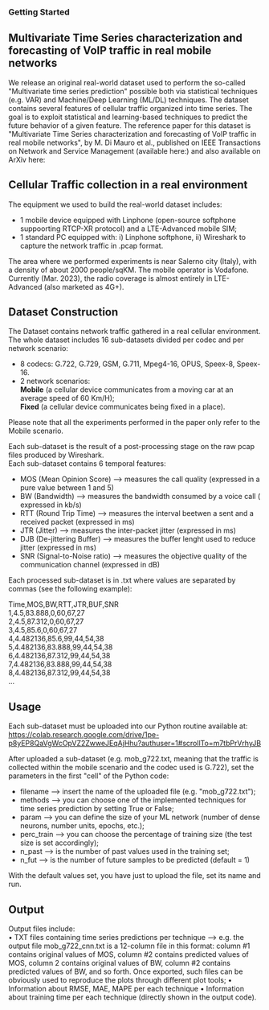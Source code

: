### Getting Started

## Multivariate Time Series characterization and forecasting of VoIP traffic in real mobile networks

We release an original real-world dataset used to perform the so-called "Multivariate time series prediction" possible both via statistical techniques (e.g. VAR) and Machine/Deep Learning (ML/DL) techniques. The dataset contains several features of cellular traffic organized into time series. The goal is to exploit statistical and learning-based techniques to predict the future behavior of a given feature. The reference paper for this dataset is "Multivariate Time Series characterization and forecasting of VoIP traffic in real mobile networks", by M. Di Mauro et al., published on IEEE Transactions on Network and Service Management (available here:) and also available on ArXiv here: 

## Cellular Traffic collection in a real environment

The equipment we used to build the real-world dataset includes:
- 1 mobile device equipped with Linphone (open-source softphone suppoorting RTCP-XR protocol) and a LTE-Advanced mobile SIM;
- 1 standard PC equipped with: i) Linphone softphone, ii) Wireshark to capture the network traffic in .pcap format.

The area where we performed experiments is near Salerno city (Italy), with a density of about 2000 people/sqKM.
The mobile operator is Vodafone. Currently (Mar. 2023), the radio coverage is almost entirely in LTE-Advanced (also marketed as 4G+).

## Dataset Construction

The Dataset contains network traffic gathered in a real cellular environment.  
The whole dataset includes 16 sub-datasets divided per codec and per network scenario:
- 8 codecs: G.722, G.729, GSM, G.711, Mpeg4-16, OPUS, Speex-8, Speex-16.
- 2 network scenarios:  
   **Mobile** (a cellular device communicates from a moving car at an average speed of 60 Km/H);  
   **Fixed** (a cellular device communicates being fixed in a place).

Please note that all the experiments performed in the paper only refer to the Mobile scenario.

Each sub-dataset is the result of a post-processing stage on the raw pcap files produced by Wireshark.  
Each sub-dataset contains 6 temporal features:
- MOS (Mean Opinion Score) --> measures the call quality (expressed in a pure value between 1 and 5)
- BW (Bandwidth) --> measures the bandwidth consumed by a voice call ( expressed in kb/s)
- RTT (Round Trip Time) --> measures the interval beetwen a sent and a received packet (expressed in ms)
- JTR (Jitter) --> measures the inter-packet jitter (expressed in ms)
- DJB (De-jittering Buffer) --> measures the buffer lenght used to reduce jitter (expressed in ms)
- SNR (Signal-to-Noise ratio) --> measures the objective quality of the communication channel (expressed in dB)

Each processed sub-dataset is in .txt where values are separated by commas (see the following example): 

Time,MOS,BW,RTT,JTR,BUF,SNR  
1,4.5,83.888,0,60,67,27  
2,4.5,87.312,0,60,67,27  
3,4.5,85.6,0,60,67,27  
4,4.482136,85.6,99,44,54,38  
5,4.482136,83.888,99,44,54,38  
6,4.482136,87.312,99,44,54,38  
7,4.482136,83.888,99,44,54,38  
8,4.482136,87.312,99,44,54,38  
...

## Usage

Each sub-dataset must be uploaded into our Python routine available at:  
https://colab.research.google.com/drive/1pe-p8yEP8QaVgWcOpVZ2ZwweJEqAjHhu?authuser=1#scrollTo=m7tbPrVrhyJB

After uploaded a sub-dataset (e.g. mob_g722.txt, meaning that the traffic is collected within the mobile scenario and the codec used is G.722), set the parameters in the first "cell" of the Python code:  

- filename --> insert the name of the uploaded file (e.g. "mob_g722.txt");
- methods --> you can choose one of the implemented techniques for time series prediction by setting True or False;
- param --> you can define the size of your ML network (number of dense neurons, number units, epochs, etc.);
- perc_train --> you can choose the percentage of training size (the test size is set accordingly);
- n_past --> is the number of past values used in the training set;
- n_fut --> is the number of future samples to be predicted (default = 1)

With the default values set, you have just to upload the file, set its name and run.

## Output

Output files include:  
	•	TXT files containing time series predictions per technique --> e.g. the output file mob_g722_cnn.txt is a 12-column file in this format: column #1 contains original values of MOS, column #2 contains predicted values of MOS, column 2 contains original values of BW, column #2 contains predicted values of BW, and so forth. Once exported, such files can be obviously used to reproduce the plots through different plot tools;
	•	Information about RMSE, MAE, MAPE per each technique
	•	Information about training time per each technique (directly shown in the output code).

